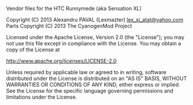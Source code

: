 Vendor files for the HTC Runnymede (aka Sensation XL)

Copyright (C) 2013 Alexandru PAVAL (Lexmazter) <lex_si_atat@yahoo.com>
Parts Copyright (C) 2013 The CyanogenMod Project

Licensed under the Apache License, Version 2.0 (the "License");
you may not use this file except in compliance with the License.
You may obtain a copy of the License at

http://www.apache.org/licenses/LICENSE-2.0

Unless required by applicable law or agreed to in writing, software
distributed under the License is distributed on an "AS IS" BASIS,
WITHOUT WARRANTIES OR CONDITIONS OF ANY KIND, either express or implied.
See the License for the specific language governing permissions and
limitations under the License.

